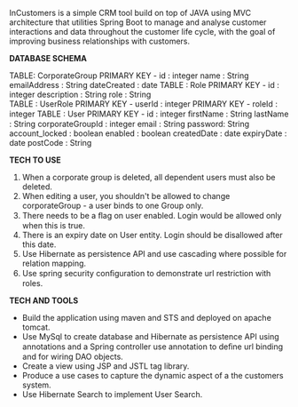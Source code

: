 InCustomers is a simple CRM tool build on top of JAVA using MVC architecture that utilities Spring Boot to manage and analyse customer interactions and data throughout the customer life cycle, with the goal of improving business relationships with customers.

**DATABASE SCHEMA**

TABLE: CorporateGroup PRIMARY KEY  - id  : integer name   : String emailAddress : String  dateCreated : date 
TABLE : Role PRIMARY KEY  - id  : integer description : String  role : String  
TABLE : UserRole PRIMARY KEY  - userId  : integer PRIMARY KEY  - roleId  : integer 
TABLE : User PRIMARY KEY  - id  : integer ﬁrstName : String lastName : String  corporateGroupId : integer email : String password: String account_locked : boolean enabled : boolean createdDate : date expiryDate : date postCode : String

**TECH TO USE**

1. When a corporate group is deleted, all dependent users must also be deleted. 
2. When editing a user, you shouldn't be allowed to change corporateGroup - a user binds to one Group only. 
3. There needs to be a ﬂag on user enabled. Login would be allowed only when this is true. 
4. There is an expiry date on User entity. Login should be disallowed after this date. 
5. Use Hibernate as persistence API and use cascading where possible for relation mapping.  
6. Use spring security conﬁguration to demonstrate url restriction with roles.

**TECH AND TOOLS**

- Build the application using maven and STS and deployed on apache tomcat. 
- Use MySql to create database and Hibernate as persistence API using annotations and a Spring controller use annotation to deﬁne url binding and for wiring DAO objects.
- Create a view using JSP and JSTL tag library.
- Produce a use cases to capture the dynamic aspect of a the customers system.
- Use Hibernate Search to implement User Search. 

